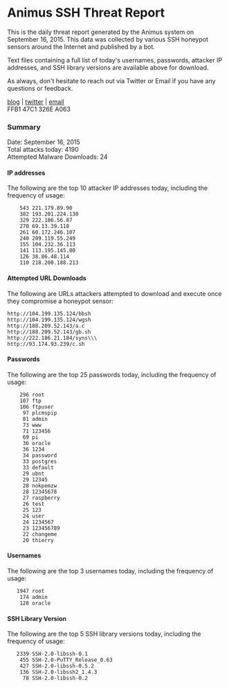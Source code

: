 # Animus SSH Threat Report

This is the daily threat report generated by the Animus system on September 16, 2015. This data was collected by various SSH honeypot sensors around the Internet and published by a bot.  

Text files containing a full list of today's usernames, passwords, attacker IP addresses, and SSH library versions are available above for download.  

As always, don't hesitate to reach out via Twitter or Email if you have any questions or feedback.  

[blog](http://morris.guru) | [twitter](https://twitter.com/andrew___morris) | [email](mailto:andrew@morris.guru)  
FFB1 47C1 326E A063  

### Summary

Date: September 16, 2015  
Total attacks today: 4190  
Attempted Malware Downloads: 24 

#### IP addresses
The following are the top 10 attacker IP addresses today, including the frequency of usage:
```
    543 221.179.89.90
    382 193.201.224.130
    329 222.186.56.87
    270 69.13.39.118
    261 60.172.246.107
    240 209.119.55.249
    155 104.232.36.113
    141 113.195.145.80
    126 38.86.48.114
    110 218.200.188.213
```

#### Attempted URL Downloads
The following are URLs attackers attempted to download and execute once they compromise a honeypot sensor:
```
http://104.199.135.124/bbsh
http://104.199.135.124/wgsh
http://188.209.52.143/a.c
http://188.209.52.143/gb.sh
http://222.186.21.184/syns\\\
http://93.174.93.239/c.sh
```

#### Passwords
The following are the top 25 passwords today, including the frequency of usage:
```
    296 root
    107 ftp
    106 ftpuser
     97 plcmspip
     81 admin
     73 www
     71 123456
     69 pi
     36 oracle
     36 1234
     34 password
     33 postgres
     33 default
     29 ubnt
     29 12345
     28 nokpemzw
     28 12345678
     27 raspberry
     26 test
     25 123
     24 user
     24 1234567
     23 123456789
     22 changeme
     20 thierry
```

#### Usernames
The following are the top 3 usernames today, including the frequency of usage:
```
   1947 root
    174 admin
    128 oracle
```

#### SSH Library Version
The following are the top 5 SSH library versions today, including the frequency of usage:
```
   2339 SSH-2.0-libssh-0.1
    455 SSH-2.0-PuTTY_Release_0.63
    427 SSH-2.0-libssh-0.5.2
    136 SSH-2.0-libssh2_1.4.3
     78 SSH-2.0-libssh-0.2
```
